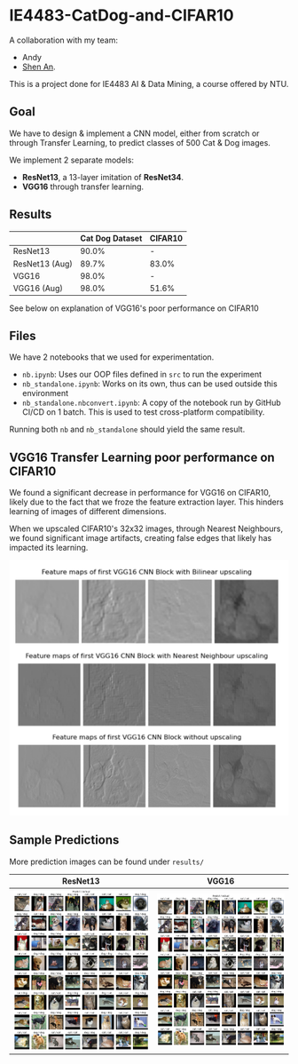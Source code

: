 # IE4483-CatDog-and-CIFAR10

A collaboration with my team:
- Andy
- [Shen An](https://github.com/SQUEK011).

This is a project done for IE4483 AI & Data Mining, a course offered by NTU.

## Goal

We have to design & implement a CNN model, either from scratch or through
Transfer Learning, to predict classes of 500 Cat & Dog images.

We implement 2 separate models:

- **ResNet13**, a 13-layer imitation of **ResNet34**.
- **VGG16** through transfer learning.

## Results

|                | Cat Dog Dataset | CIFAR10 |
|----------------|-----------------|---------|
| ResNet13       | 90.0%           | -       |
| ResNet13 (Aug) | 89.7%           | 83.0%   |
| VGG16          | 98.0%           | -       |
| VGG16    (Aug) | 98.0%           | 51.6%   |

See below on explanation of VGG16's poor performance on CIFAR10

## Files

We have 2 notebooks that we used for experimentation.

- `nb.ipynb`: Uses our OOP files defined in `src` to run the experiment
- `nb_standalone.ipynb`: Works on its own, thus can be used outside this environment
- `nb_standalone.nbconvert.ipynb`: A copy of the notebook run by GitHub CI/CD on 1 batch.
   This is used to test cross-platform compatibility.

Running both `nb` and `nb_standalone` should yield the same result.

## VGG16 Transfer Learning poor performance on CIFAR10

We found a significant decrease in performance for VGG16 on CIFAR10, likely due to the fact that we froze the
feature extraction layer. This hinders learning of images of different dimensions.

When we upscaled CIFAR10's 32x32 images, through Nearest Neighbours, we found significant image artifacts,
creating false edges that likely has impacted its learning.

<img src="rsc/example_artifacting.png" alt="drawing" width="600"/>

## Sample Predictions

More prediction images can be found under `results/`

| ResNet13                                          | VGG16                                         |
|---------------------------------------------------|-----------------------------------------------|
| ![](results/CatDog/ResNet13_aug_predictions.png)  | ![](results/CatDog/VGG16_aug_predictions.png) |


